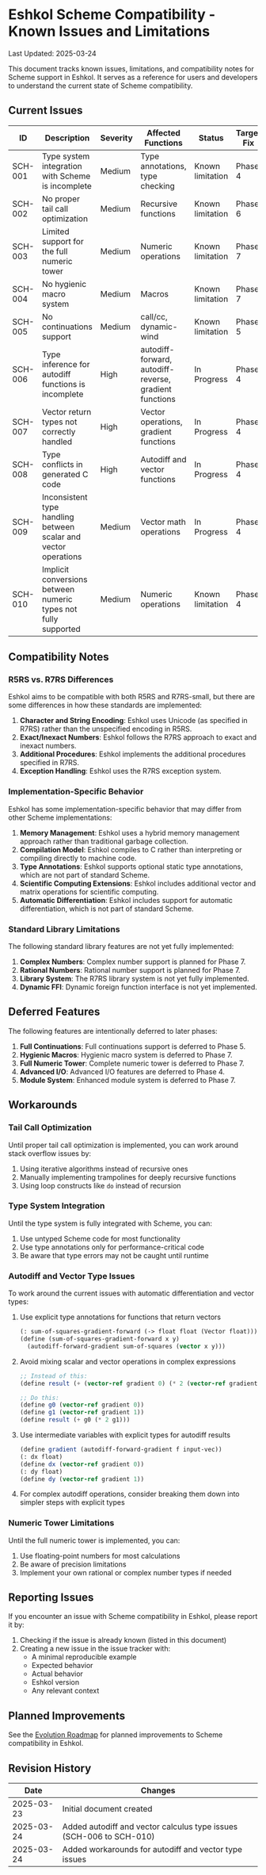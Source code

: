 # Eshkol Scheme Compatibility - Known Issues and Limitations

Last Updated: 2025-03-24

This document tracks known issues, limitations, and compatibility notes for Scheme support in Eshkol. It serves as a reference for users and developers to understand the current state of Scheme compatibility.

## Current Issues

| ID | Description | Severity | Affected Functions | Status | Target Fix |
|----|-------------|----------|-------------------|--------|------------|
| SCH-001 | Type system integration with Scheme is incomplete | Medium | Type annotations, type checking | Known limitation | Phase 4 |
| SCH-002 | No proper tail call optimization | Medium | Recursive functions | Known limitation | Phase 6 |
| SCH-003 | Limited support for the full numeric tower | Medium | Numeric operations | Known limitation | Phase 7 |
| SCH-004 | No hygienic macro system | Medium | Macros | Known limitation | Phase 7 |
| SCH-005 | No continuations support | Medium | call/cc, dynamic-wind | Known limitation | Phase 5 |
| SCH-006 | Type inference for autodiff functions is incomplete | High | autodiff-forward, autodiff-reverse, gradient functions | In Progress | Phase 4 |
| SCH-007 | Vector return types not correctly handled | High | Vector operations, gradient functions | In Progress | Phase 4 |
| SCH-008 | Type conflicts in generated C code | High | Autodiff and vector functions | In Progress | Phase 4 |
| SCH-009 | Inconsistent type handling between scalar and vector operations | Medium | Vector math operations | In Progress | Phase 4 |
| SCH-010 | Implicit conversions between numeric types not fully supported | Medium | Numeric operations | Known limitation | Phase 4 |

## Compatibility Notes

### R5RS vs. R7RS Differences

Eshkol aims to be compatible with both R5RS and R7RS-small, but there are some differences in how these standards are implemented:

1. **Character and String Encoding**: Eshkol uses Unicode (as specified in R7RS) rather than the unspecified encoding in R5RS.
2. **Exact/Inexact Numbers**: Eshkol follows the R7RS approach to exact and inexact numbers.
3. **Additional Procedures**: Eshkol implements the additional procedures specified in R7RS.
4. **Exception Handling**: Eshkol uses the R7RS exception system.

### Implementation-Specific Behavior

Eshkol has some implementation-specific behavior that may differ from other Scheme implementations:

1. **Memory Management**: Eshkol uses a hybrid memory management approach rather than traditional garbage collection.
2. **Compilation Model**: Eshkol compiles to C rather than interpreting or compiling directly to machine code.
3. **Type Annotations**: Eshkol supports optional static type annotations, which are not part of standard Scheme.
4. **Scientific Computing Extensions**: Eshkol includes additional vector and matrix operations for scientific computing.
5. **Automatic Differentiation**: Eshkol includes support for automatic differentiation, which is not part of standard Scheme.

### Standard Library Limitations

The following standard library features are not yet fully implemented:

1. **Complex Numbers**: Complex number support is planned for Phase 7.
2. **Rational Numbers**: Rational number support is planned for Phase 7.
3. **Library System**: The R7RS library system is not yet fully implemented.
4. **Dynamic FFI**: Dynamic foreign function interface is not yet implemented.

## Deferred Features

The following features are intentionally deferred to later phases:

1. **Full Continuations**: Full continuations support is deferred to Phase 5.
2. **Hygienic Macros**: Hygienic macro system is deferred to Phase 7.
3. **Full Numeric Tower**: Complete numeric tower is deferred to Phase 7.
4. **Advanced I/O**: Advanced I/O features are deferred to Phase 4.
5. **Module System**: Enhanced module system is deferred to Phase 7.

## Workarounds

### Tail Call Optimization

Until proper tail call optimization is implemented, you can work around stack overflow issues by:

1. Using iterative algorithms instead of recursive ones
2. Manually implementing trampolines for deeply recursive functions
3. Using loop constructs like `do` instead of recursion

### Type System Integration

Until the type system is fully integrated with Scheme, you can:

1. Use untyped Scheme code for most functionality
2. Use type annotations only for performance-critical code
3. Be aware that type errors may not be caught until runtime

### Autodiff and Vector Type Issues

To work around the current issues with automatic differentiation and vector types:

1. Use explicit type annotations for functions that return vectors
   ```scheme
   (: sum-of-squares-gradient-forward (-> float float (Vector float)))
   (define (sum-of-squares-gradient-forward x y)
     (autodiff-forward-gradient sum-of-squares (vector x y)))
   ```

2. Avoid mixing scalar and vector operations in complex expressions
   ```scheme
   ;; Instead of this:
   (define result (+ (vector-ref gradient 0) (* 2 (vector-ref gradient 1))))
   
   ;; Do this:
   (define g0 (vector-ref gradient 0))
   (define g1 (vector-ref gradient 1))
   (define result (+ g0 (* 2 g1)))
   ```

3. Use intermediate variables with explicit types for autodiff results
   ```scheme
   (define gradient (autodiff-forward-gradient f input-vec))
   (: dx float)
   (define dx (vector-ref gradient 0))
   (: dy float)
   (define dy (vector-ref gradient 1))
   ```

4. For complex autodiff operations, consider breaking them down into simpler steps with explicit types

### Numeric Tower Limitations

Until the full numeric tower is implemented, you can:

1. Use floating-point numbers for most calculations
2. Be aware of precision limitations
3. Implement your own rational or complex number types if needed

## Reporting Issues

If you encounter an issue with Scheme compatibility in Eshkol, please report it by:

1. Checking if the issue is already known (listed in this document)
2. Creating a new issue in the issue tracker with:
   - A minimal reproducible example
   - Expected behavior
   - Actual behavior
   - Eshkol version
   - Any relevant context

## Planned Improvements

See the [Evolution Roadmap](./EVOLUTION.md) for planned improvements to Scheme compatibility in Eshkol.

## Revision History

| Date | Changes |
|------|---------|
| 2025-03-23 | Initial document created |
| 2025-03-24 | Added autodiff and vector calculus type issues (SCH-006 to SCH-010) |
| 2025-03-24 | Added workarounds for autodiff and vector type issues |
